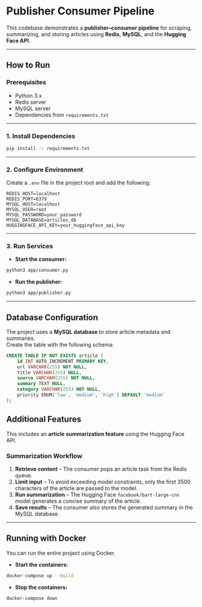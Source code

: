 
# Publisher Consumer Pipeline

This codebase demonstrates a **publisher–consumer pipeline** for scraping, summarizing, and storing articles using **Redis**, **MySQL**, and the **Hugging Face API**.

---

## How to Run

### Prerequisites
- Python 3.x
- Redis server
- MySQL server
- Dependencies from `requirements.txt`

---

### 1. Install Dependencies
```bash
pip install -r requirements.txt
````

---

### 2. Configure Environment

Create a `.env` file in the project root and add the following:

```env
REDIS_HOST=localhost
REDIS_PORT=6379
MYSQL_HOST=localhost
MYSQL_USER=root
MYSQL_PASSWORD=your_password
MYSQL_DATABASE=articles_db
HUGGINGFACE_API_KEY=your_huggingface_api_key
```

---

### 3. Run Services

* **Start the consumer:**

```bash
python3 app/consumer.py
```

* **Run the publisher:**

```bash
python3 app/publisher.py
```

---

## Database Configuration
The project uses a **MySQL database** to store article metadata and summaries.  
Create the table with the following schema:

```sql
CREATE TABLE IF NOT EXISTS article (
    id INT AUTO_INCREMENT PRIMARY KEY,
    url VARCHAR(255) NOT NULL,
    title VARCHAR(255) NULL,
    source VARCHAR(255) NOT NULL,
    summary TEXT NULL,
    category VARCHAR(255) NOT NULL,
    priority ENUM('low', 'medium', 'high') DEFAULT 'medium'
);
```

## Additional Features

This includes an **article summarization feature** using the Hugging Face API.

### Summarization Workflow
1. **Retrieve content** – The consumer pops an article task from the Redis queue.  
2. **Limit input** – To avoid exceeding model constraints, only the first 3500 characters of the article are passed to the model.  
3. **Run summarization** – The Hugging Face `facebook/bart-large-cnn` model generates a concise summary of the article.  
4. **Save results** – The consumer also stores the generated summary in the MySQL database.  

---

## Running with Docker

You can run the entire project using Docker.

* **Start the containers:**

```bash
docker-compose up --build
```

* **Stop the containers:**

```bash
docker-compose down
```